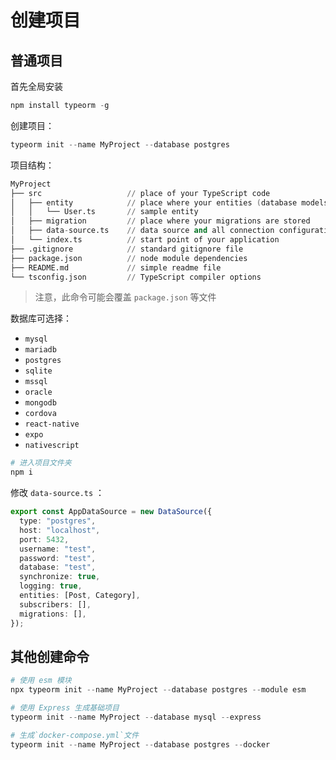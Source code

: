 # 创建项目

## 普通项目

首先全局安装

```s
npm install typeorm -g
```

创建项目：

```s
typeorm init --name MyProject --database postgres
```

项目结构：

```s
MyProject
├── src                   // place of your TypeScript code
│   ├── entity            // place where your entities (database models) are stored
│   │   └── User.ts       // sample entity
│   ├── migration         // place where your migrations are stored
│   ├── data-source.ts    // data source and all connection configuration
│   └── index.ts          // start point of your application
├── .gitignore            // standard gitignore file
├── package.json          // node module dependencies
├── README.md             // simple readme file
└── tsconfig.json         // TypeScript compiler options
```

> 注意，此命令可能会覆盖 `package.json` 等文件

数据库可选择：

- `mysql`
- `mariadb`
- `postgres`
- `sqlite`
- `mssql`
- `oracle`
- `mongodb`
- `cordova`
- `react-native`
- `expo`
- `nativescript`

```s
# 进入项目文件夹
npm i
```

修改 `data-source.ts` ：

```ts
export const AppDataSource = new DataSource({
  type: "postgres",
  host: "localhost",
  port: 5432,
  username: "test",
  password: "test",
  database: "test",
  synchronize: true,
  logging: true,
  entities: [Post, Category],
  subscribers: [],
  migrations: [],
});
```

## 其他创建命令

```s
# 使用 esm 模块
npx typeorm init --name MyProject --database postgres --module esm
```

```s
# 使用 Express 生成基础项目
typeorm init --name MyProject --database mysql --express
```

```s
# 生成`docker-compose.yml`文件
typeorm init --name MyProject --database postgres --docker
```
